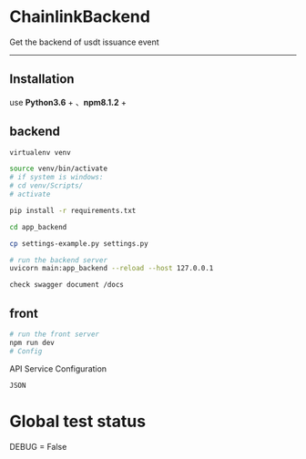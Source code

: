 # ChainlinkBackend

Get the backend of usdt issuance event

---

##  Installation

use **Python3.6** + 、**npm8.1.2** +

## backend
```Bash
virtualenv venv

source venv/bin/activate
# if system is windows:
# cd venv/Scripts/
# activate

pip install -r requirements.txt

cd app_backend

cp settings-example.py settings.py

# run the backend server
uvicorn main:app_backend --reload --host 127.0.0.1

check swagger document /docs

```
## front
```Bash
# run the front server
npm run dev
# Config
```

API Service Configuration

```JSON```
# Global test status
DEBUG = False

